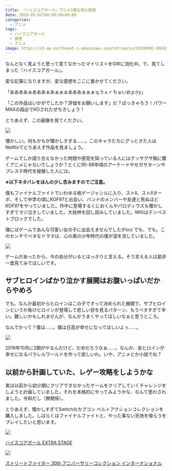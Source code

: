 ```yaml
---
title: 『ハイスコアガール』アニメ1期を見た感想
date: 2019-05-01T08:58:58+09:00
categories:
  - アニメ
tags:
  - ハイスコアガール
  - 感想
  - アニメ
image: https://s3-ap-northeast-1.amazonaws.com/t4traw/ss/20190501-091653.png
---
```

なんとなく見ようと思って見てなかったマイリストをGWに消化中。で、見てしまった『ハイスコアガール』。

変な記事になりますが、変な感想をここに書かせてください。

「ああああぁあああぁあぁぁぁあああぁぁぁｑうぇｒちゅいおｐ(ry」

<!--more-->

「この作品はいかがでしたか？評価をお願いします」だ？ばっきゃろう！パワーMAXの超必でKOされたぜちきしょう！

とりあえず、この画像を見てください。

![](https://s3-ap-northeast-1.amazonaws.com/t4traw/ss/20190501-100418.png)

懐かしい。何もかもが懐かしすぎる……。このキャラたちにグっときた人はNetflixでとりあえず作品を見ましょう。

ゲームでしか語り合えなかった時間や感覚を知っている人にはグッサグサ胸に響くアニメじゃないでしょうか？とくに95-98年頃のアーケードやセガサターンやプレステ時代を経験した人には。

**※以下ネタバレをほんの少し含みますのでご注意。**

僕もファイナルファイトでいわゆる格ゲージャンルに入り、ストII、ストIIターボ、そして中学の頃にKOF97と出会い、バンドのメンバーや友達と死ぬほどKOF97をやっていました。作中に登場するくにおくんやパロディウスも懐かしすぎてマジ泣きしていました。大技林を回し読みしていました。MtGはテンペストブロックでした。

僕にはゲームであんな可愛い女の子に出会えませんでしたがorz でも、でも。このセンチでベタなドラマは、心の奥の少年時代の僕が涙を流していました。

![](https://s3-ap-northeast-1.amazonaws.com/t4traw/ss/20190501-091412.png)

ゲームがあったから、今の自分がいるとはっきりと言える。そう言える人は是非一度見てみてほしいです。

## サブヒロインばかり泣かす展開はお腹いっぱいだからやめろ

でも、なんか最初からヒロインはこの子ですって決められた展開で、サブヒロインというか負けヒロインが登場して悲しい目を見るパターン、もうベタすぎて辛い。難しいかもしれませんが、なんかうまくやってほしいなぁと思うところ。

なんでかって？僕は……。僕は日高が幸せになってほしいよぅ……。

![](https://s3-ap-northeast-1.amazonaws.com/t4traw/ss/20190501-095517.png)

2019年10月に2期がやるんだけど、だめだろうなぁ……。なんか、各ヒロインが幸せになるパラレルワールドを作って欲しいわ。いや、アニメとか小説でね？

## 以前から計画していた、レゲー攻略をしようかな

実は以前から幼少期にクリアできなかったゲームをクリアしていくチャレンジをしようと計画していました。それを本格的にやってみようかな、なんて思わされました。令和だし（無関係）。

とりあえず、懐かしすぎてSwitchのカプコン ベルトアクションコレクションを購入しました。しばらくはファイナルファイトと、やった事ない天地を喰らうをプレイしたいと思います。

<div class="amazfy">
<a href="https://www.amazon.co.jp/dp/B07LCZ8V36?tag=t4traw-22">
<img src="https://ws-fe.amazon-adsystem.com/widgets/q?_encoding=UTF8&ASIN=B07LCZ8V36&Format=_SL250_&ID=AsinImage&MarketPlace=JP&ServiceVersion=20070822&WS=1&tag=t4traw-22&language=ja_JP">
<p>ハイスコアガール EXTRA STAGE</p>
</a>

</div><div class="amazfy">
<a href="https://www.amazon.co.jp/dp/B07FK8CZX3?tag=t4traw-22">
<img src="https://ws-fe.amazon-adsystem.com/widgets/q?_encoding=UTF8&ASIN=B07FK8CZX3&Format=_SL250_&ID=AsinImage&MarketPlace=JP&ServiceVersion=20070822&WS=1&tag=t4traw-22&language=ja_JP">
<p>ストリートファイター 30th アニバーサリーコレクション インターナショナル</p>
</a>
</div>